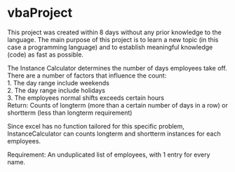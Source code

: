 # vbaProject
This project was created within 8 days without any prior knowledge to the language. The main purpose of this project is to learn a new topic (in this case a programming language) and to establish meaningful knowledge (code) as fast as possible.                                
            
The Instance Calculator determines the number of days employees take off. There are a number of factors that influence the count:        
    1. The day range include weekends  
    2. The day range include holidays          
    3. The employees normal shifts exceeds certain hours    
Return: Counts of longterm (more than a certain number of days in a row) or shortterm (less than longterm requirement)  
        
Since excel has no function tailored for this specific problem, InstanceCalculator can counts longterm and shortterm instances for each employees.      
   
Requirement: An unduplicated list of employees, with 1 entry for every name.    
  
  
